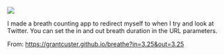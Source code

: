 ![](https://db-feed.s3.amazonaws.com/legacy/Screen_Shot_2018_09_01_at_2_53_09_PM-1535828051688.png)

I made a breath counting app to redirect myself to when I try and look at Twitter. You can set the in and out breath duration in the URL parameters.

From: https://grantcuster.github.io/breathe?in=3.25&out=3.25